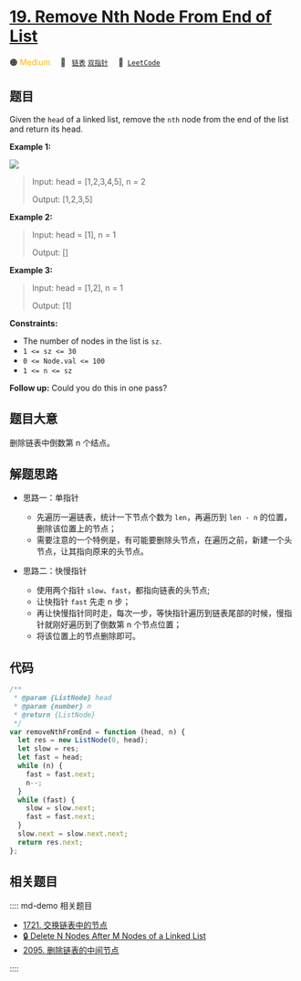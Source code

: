 # [19. Remove Nth Node From End of List](https://leetcode.com/problems/remove-nth-node-from-end-of-list/)

🟠 <font color=#ffb800>Medium</font>&emsp; 🔖&ensp; [`链表`](/leetcode/outline/tag/linked-list.md) [`双指针`](/leetcode/outline/tag/two-pointers.md)&emsp; 🔗&ensp;[`LeetCode`](https://leetcode.com/problems/remove-nth-node-from-end-of-list/)

## 题目

Given the `head` of a linked list, remove the `nth` node from the end of the
list and return its head.

**Example 1:**

![](https://assets.leetcode.com/uploads/2020/10/03/remove_ex1.jpg)

> Input: head = [1,2,3,4,5], n = 2
>
> Output: [1,2,3,5]

**Example 2:**

> Input: head = [1], n = 1
>
> Output: []

**Example 3:**

> Input: head = [1,2], n = 1
>
> Output: [1]

**Constraints:**

- The number of nodes in the list is `sz`.
- `1 <= sz <= 30`
- `0 <= Node.val <= 100`
- `1 <= n <= sz`

**Follow up:** Could you do this in one pass?

## 题目大意

删除链表中倒数第 n 个结点。

## 解题思路

- 思路一：单指针

  - 先遍历一遍链表，统计一下节点个数为 `len`，再遍历到 `len - n` 的位置，删除该位置上的节点；
  - 需要注意的一个特例是，有可能要删除头节点，在遍历之前，新建一个头节点，让其指向原来的头节点。

- 思路二：快慢指针
  - 使用两个指针 `slow`、`fast`，都指向链表的头节点;
  - 让快指针 `fast` 先走 n 步；
  - 再让快慢指针同时走，每次一步，等快指针遍历到链表尾部的时候，慢指针就刚好遍历到了倒数第 n 个节点位置；
  - 将该位置上的节点删除即可。

## 代码

```javascript
/**
 * @param {ListNode} head
 * @param {number} n
 * @return {ListNode}
 */
var removeNthFromEnd = function (head, n) {
  let res = new ListNode(0, head);
  let slow = res;
  let fast = head;
  while (n) {
    fast = fast.next;
    n--;
  }
  while (fast) {
    slow = slow.next;
    fast = fast.next;
  }
  slow.next = slow.next.next;
  return res.next;
};
```

## 相关题目

:::: md-demo 相关题目

- [1721. 交换链表中的节点](https://leetcode.com/problems/swapping-nodes-in-a-linked-list)
- [🔒 Delete N Nodes After M Nodes of a Linked List](https://leetcode.com/problems/delete-n-nodes-after-m-nodes-of-a-linked-list)
- [2095. 删除链表的中间节点](https://leetcode.com/problems/delete-the-middle-node-of-a-linked-list)

::::
